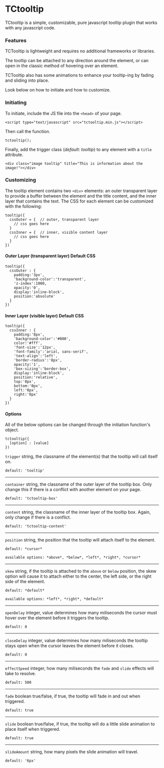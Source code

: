 # TCtooltip
TCtooltip is a simple, customizable, pure javascript tooltip plugin that works with any javascript code.

### Features
TCTooltip is lightweight and requires no additional frameworks or libraries.

The tooltip can be attached to any direction around the element, or can open in the classic method of hovering over an element.

TCTooltip also has some animations to enhance your tooltip-ing by fading and sliding into place.

Look below on how to initiate and how to customize.

### Initiating

To initiate, include the JS file into the `<head>` of your page.
  ```
  <script type="text/javascript" src="tctooltip.min.js"></script>
  ```
Then call the function.
  ```
  tctooltip();
  ```
Finally, add the trigger class (*default: tooltip*) to any element with a `title` attribute.
  ```
  <div class="image tooltip" title="This is information about the image!"></div>
  ```
  
### Customizing
The tooltip element contains two `<div>` elements: an outer transparent layer to provide a buffer between the element and the title content, and the inner layer that contains the text. The CSS for each element can be customized with the following:
```
tooltip({
  cssOuter = {  // outer, transparent layer
    // css goes here
  }
  cssInner = {  // inner, visible content layer
    // css goes here
  }
})
```

#### Outer Layer (transparent layer) Default CSS
```
tooltip({
  cssOuter : {
    padding:'3px',
    'background-color':'transparent',
    'z-index':1000,
    opacity:'0',
    display:'inline-block',
    position:'absolute'
  }
})
```

#### Inner Layer (visible layer) Default CSS
```
tooltip({
  cssInner : {
    padding:'8px',
    'background-color':'#000',
    color:'#fff',
    'font-size':'12px',
    'font-family':'arial, sans-serif',
    'text-align':'left',
    'border-radius':'8px',
    opacity:'1',
    'box-sizing':'border-box',
    display:'inline-block',
    position:'relative',
    top:'0px',
    bottom:'0px',
    left:'0px',
    right:'0px'
  }
})
```

#### Options
All of the below options can be changed through the initiation function's object.
```
tctooltip({
  [option] : [value]
})
```

`trigger` string, the classname of the element(s) that the tooltip will call itself on.

 `default: 'tooltip'`
 
 ---

`container` string, the classname of the outer layer of the tooltip box. Only change this if there is a conflict with another element on your page.

`default: 'tctooltip-box'`

---

`content` string, the classname of the inner layer of the tooltip box. Again, only change if there is a conflict.

`default: 'tctooltip-content'`

---



`position` string, the position that the tooltip will attach itself to the element.

`default: *cursor*`

`available options: *above*, *below*, *left*, *right*, *cursor*`

---

`skew` string, if the tooltip is attached to the `above` or `below` position, the skew option will cause it to attach either to the center, the left side, or the right side of the element.

`default: *default*`

`available options: *left*, *right*, *default*`

---

`openDelay` integer, value determines how many miliseconds the cursor must hover over the element before it triggers the tooltip.

`default: 0`

---

`closeDelay` integer, value determines how many miliseconds the tooltip stays open when the cursor leaves the element before it closes.

`default: 0`

---


`effectSpeed` integer, how many miliseconds the `fade` and `slide` effects will take to resolve.

`default: 500`

---

`fade` boolean true/false, if true, the tooltip will fade in and out when triggered.

`default: true`

---

`slide` boolean true/false, if true, the tooltip will do a little slide animation to place itself when triggered.

`default: true`

---

`slideAmount` string, how many pixels the slide animation will travel.

`default: '6px'`

